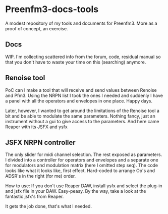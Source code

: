 # Preenfm3-docs-tools
A modest repository of my tools and documents for Preenfm3. More as a proof of concept, an exercise.
## Docs
WIP. I'm collecting scattered info from the forum, code, residual manual so that you don't have to waste your time on this (searching) anymore. 
## Renoise tool
PoC can I make a tool that will receive and send values between Renoise and Pfm3. Using the NRPN list I took the ones I needed and suddenly I have a panel with all the operators and envelopes in one place. Happy days.

Later, however, I wanted to get around the limitations of the Renoise tool a bit and be able to modulate the same parameters. 
Nothing fancy, just an instrument without a gui to give access to the parameters. 
And here came Reaper with its JSFX and ysfx
## JSFX NRPN controller 
The only slider for midi channel selection. The rest exposed as parameters. 
I divided into a controller for operators and envelopes and a separate one for modulators and modulation matrix (here I omitted step seq). 
The code looks like what it looks like, first effect. Hard-coded to arrange Op's and ADSR's in the right (for me) order.

How to use:
If you don't use Reaper DAW, install ysfx and select the plug-in and jsfx file in your DAW. 
Easy-peasy. 
By the way, take a look at the fantastic jsfx's from Reaper.

It gets the job done, that's what I needed. 
